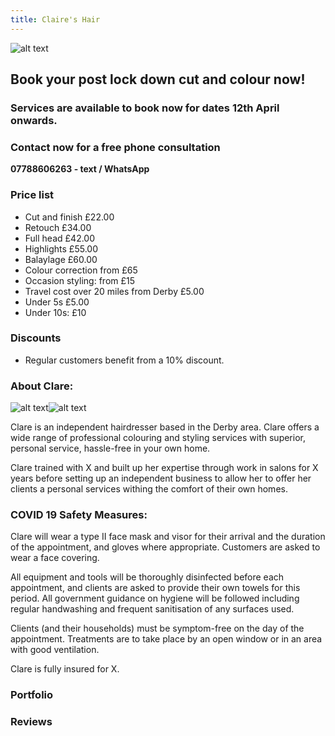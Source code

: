 ```yaml
---
title: Claire's Hair
---
```


![alt text](claire_1.jpg)

## Book your post lock down cut and colour now!

### Services are available to book now for dates 12th April onwards.

### Contact now for a free phone consultation
**07788606263 - text / WhatsApp**

### Price list
- Cut and finish £22.00
- Retouch £34.00
- Full head £42.00
- Highlights £55.00
- Balaylage £60.00
- Colour correction from £65
- Occasion styling: from £15
- Travel cost over 20 miles from Derby £5.00
- Under 5s £5.00
- Under 10s: £10

### Discounts
- Regular customers benefit from a 10% discount.

### About Clare:
![alt text](claire_2.jpg)![alt text](claire_3.jpg)

Clare is an independent hairdresser based in the Derby area. Clare offers a wide range of professional colouring and styling services with superior, personal service, hassle-free in your own home. 

Clare trained with X and built up her expertise through work in salons for X years before setting up an independent business to allow her to offer her clients a personal services withing the comfort of their own homes.


### COVID 19 Safety Measures:
Clare will wear a type II face mask and visor for their arrival and the duration of the appointment, and gloves where appropriate. Customers are asked to wear a face covering.

All equipment and tools will be thoroughly disinfected before each appointment, and clients are asked to provide their own towels for this period. All government guidance on hygiene will be followed including regular handwashing and frequent sanitisation of any surfaces used.

Clients (and their households) must be symptom-free on the day of the appointment. Treatments are to take place by an open window or in an area with good ventilation. 

Clare is fully insured for X.

### Portfolio

### Reviews
